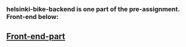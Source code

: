 ### helsinki-bike-backend is one part of the pre-assignment. Front-end below: 
## [Front-end-part](https://github.com/linhngkh/helsinki-bike-frontend)